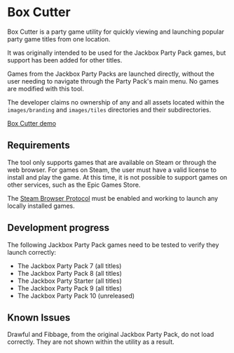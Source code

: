 # Box Cutter

Box Cutter is a party game utility for quickly viewing and launching popular party game titles from one location.

It was originally intended to be used for the Jackbox Party Pack games, but support has been added for other titles.

Games from the Jackbox Party Packs are launched directly, without the user needing to navigate through the Party Pack's main menu. No games are modified with this tool.

The developer claims no ownership of any and all assets located within the `images/branding` and `images/tiles` directories and their subdirectories.

[Box Cutter demo](https://shes-a-rebel.github.io/boxcutter/)

## Requirements

The tool only supports games that are available on Steam or through the web browser. For games on Steam, the user must have a valid license to install and play the game. At this time, it is not possible to support games on other services, such as the Epic Games Store.

The [Steam Browser Protocol](https://developer.valvesoftware.com/wiki/Steam_browser_protocol) must be enabled and working to launch any locally installed games.

## Development progress

The following Jackbox Party Pack games need to be tested to verify they launch correctly:
- The Jackbox Party Pack 7 (all titles)
- The Jackbox Party Pack 8 (all titles)
- The Jackbox Party Starter (all titles)
- The Jackbox Party Pack 9 (all titles)
- The Jackbox Party Pack 10 (unreleased)

## Known Issues

Drawful and Fibbage, from the original Jackbox Party Pack, do not load correctly. They are not shown within the utility as a result.